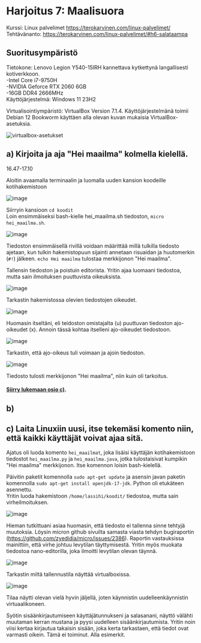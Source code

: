 # Harjoitus 7: Maalisuora
Kurssi: Linux palvelimet https://terokarvinen.com/linux-palvelimet/ \
Tehtävänanto: https://terokarvinen.com/linux-palvelimet/#h6-salataampa

## Suoritusympäristö
Tietokone: Lenovo Legion Y540-15IRH kannettava kytkettynä langallisesti kotiverkkoon.\
-Intel Core i7-9750H\
-NVIDIA Geforce RTX 2060 6GB\
-16GB DDR4 2666MHz\
Käyttöjärjestelmä: Windows 11 23H2

Virtualisointiympäristö: VirtualBox Version 7.1.4. Käyttöjärjestelmänä toimii Debian 12 Bookworm käyttäen alla olevan kuvan mukaisia VirtualBox-asetuksia.

![virtualbox-asetukset](https://github.com/user-attachments/assets/ad4b8cd8-9cd2-4ebd-b4f7-86d0b8e23aa1)

## a) Kirjoita ja aja "Hei maailma" kolmella kielellä.
16.47-17.10

Aloitin avaamalla terminaalin ja luomalla uuden kansion koodeille kotihakemistoon

![image](https://github.com/user-attachments/assets/571d564a-e399-4f99-aa53-99c9543e1fc2)

Siirryin kansioon `cd koodit` \
Loin ensimmäiseksi bash-kielle hei_maailma.sh tiedoston, `micro hei_maailma.sh`.

![image](https://github.com/user-attachments/assets/56190a7d-c45c-45d4-8d96-1cec5b67e3fc)

Tiedoston ensimmäisellä rivillä voidaan määrittää millä tulkilla tiedosto ajetaan, kun tulkin hakemistopuun sijainti annetaan risuaidan ja huutomerkin (`#!`) jälkeen.
`echo Hei maailma` tulostaa merkkijonon "Hei maailma".

Tallensin tiedoston ja poistuin editorista. Yritin ajaa luomaani tiedostoa, mutta sain ilmoituksen puuttuvista oikeuksista.

![image](https://github.com/user-attachments/assets/b51b179d-e3d4-4ef8-a806-3fc3e5afb542)

Tarkastin hakemistossa olevien tiedostojen oikeudet.

![image](https://github.com/user-attachments/assets/eeda7f85-0d64-4757-a50e-bbcb9bc80db7)

Huomasin itseltäni, eli teidoston omistajalta (u) puuttuvan tiedoston ajo-oikeudet (x). Annoin tässä kohtaa itselleni ajo-oikeudet tiedostoon.

![image](https://github.com/user-attachments/assets/d93a9cca-d7eb-4ea4-b7f2-b0fe0d50848c)

Tarkastin, että ajo-oikeus tuli voimaan ja ajoin tiedoston.

![image](https://github.com/user-attachments/assets/e0a43e53-b62c-422e-a8e3-753afd94235c)

Tiedosto tulosti merkkijonon "Hei maailma", niin kuin oli tarkoitus.

#### [Siirry lukemaan osio c)](https://github.com/lassihi/linux-course/edit/main/h7/h7-maalisuora.md#c-laita-linuxiin-uusi-itse-tekem%C3%A4si-komento-niin-ett%C3%A4-kaikki-k%C3%A4ytt%C3%A4j%C3%A4t-voivat-ajaa-sit%C3%A4).

## b)

## c) Laita Linuxiin uusi, itse tekemäsi komento niin, että kaikki käyttäjät voivat ajaa sitä.
Ajatus oli luoda komento `hei_maailmat`, joka lisäisi käyttäjän kotihakemistoon tiedostot `hei_maailma.py` ja `hei_maailma.java`, jotka tulostaisivat kumpikin "Hei maailma" merkkijonon. Itse komennon loisin bash-kielellä.

Päivitin paketit komennolla `sudo apt-get update` ja asensin javan paketin komennolla `sudo apt-get install openjdk-17-jdk`. Python oli etukäteen asennettu. \
Yritin luoda hakemistoon `/home/lassihi/koodit/` tiedostoa, mutta sain virheilmoituksen.

![image](https://github.com/user-attachments/assets/cbdcfc55-f95e-4dac-98a5-e3b3ceca2c07)

Hieman tutkittuani asiaa huomasin, että tiedosto ei tallenna sinne tehtyjä muutoksia. Löysin micron github sivuilta samasta viasta tehdyn bugiraportin (https://github.com/zyedidia/micro/issues/2386). Raportin vastauksissa mainittiin, että virhe johtuu levytilan täyttymisestä. Yritin myös muokata tiedostoa nano-editorilla, joka ilmoitti levytilan olevan täynnä. 

![image](https://github.com/user-attachments/assets/97d40bd1-b12c-4047-96d4-923cbcef7544)

Tarkastin miltä tallennustila näyttää virtualboxissa.

![image](https://github.com/user-attachments/assets/f0fe9572-8456-48c6-89a5-1ffd65544ece)

Tilaa näytti olevan vielä hyvin jäljellä, joten käynnistin uudelleenkäynnistin virtuaalikoneen.

Syötin sisäänkirjautumiseen käyttäjätunnukseni ja salasanani, näyttö välähti muutaman kerran mustana ja pyysi uudelleen sisäänkirjautumista. Yritin noin viisi kertaa kirjautua takaisin sisään, joka kerta tarkastaen, että tiedot ovat varmasti oikein. Tämä ei toiminut. Alla esimerkit.

